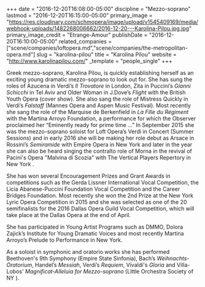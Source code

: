 +++
date = "2016-12-20T16:08:00-05:00"
discipline = "Mezzo-soprano"
lastmod = "2016-12-20T16:15:00-05:00"
primary_image = "https://res.cloudinary.com/schmopera/image/upload/v1545409169/media/webhook-uploads/1482268006662/2016-12-20---Karolina-Pilou.jpg.jpg"
primary_image_credit = "Etrange-Amour"
publishDate = "2016-12-20T16:10:00-05:00"
related_companies = ["scene/companies/loftopera.md","scene/companies/the-metropolitan-opera.md"]
slug = "karolina-pilou"
title = "Karolina Pilou"
website = "http://www.karolinapilou.com/"
_template = "people_single"
+++

Greek mezzo-soprano, Karolina Pilou, is quickly establishing herself as an exciting young dramatic mezzo-soprano to look out for. She has sung the roles of Azucena in Verdi’s *Il Trovatore* in London, Zita in Puccini’s *Gianni Schicchi* in Tel Aviv and Older Woman in J.Dove’s *Flight* with the British Youth Opera (cover show). She also sang the role of Mistress Quickly in Verdi’s *Falstaff* (Mannes Opera and Aspen Music Festival). Most recently she sang the role of the Marquise de Berkenfield in *La Fille du Régiment* with the Martina Arroyo Foundation, a performance for which the Observer proclaimed her “Eminently ready for prime time …” In September 2015 she was the mezzo-soprano soloist for Loft Opera’s Verdi in Concert (Summer Sessions) and in early 2016 she will be making her role debut as Arsace in Rossini’s *Semiramide* with Empire Opera in New York and later in the year she can also be heard singing the contralto role of Morna in the revival of Pacini's Opera "Malvina di Scozia" with The Vertical Players Repertory in New York . 

She has won several Encouragement Prizes and Grant Awards in competitions such as the Gerda Lissner International Vocal Competition, the Licia Abanese-Puccini Foundation Vocal Competition and the Career Bridges Foundation. Most recently she won the 2nd Prize at the New York Lyric Opera Competition in 2015 and she was selected as one of the 20 semifinalists for the 2016 Dallas Opera Guild Vocal Competition, which will take place at the Dallas Opera at the end of April. 

She has participated in Young Artist Programs such as DMMO, Dolora Zajick’s Institute for Young Dramatic Voices and most recently Martina Arroyo’s Prelude to Performance in New York. 

As a soloist in symphonic and oratorio works she has performed Beethoven's 9th Symphony (Empire State Sinfonia), Bach’s *Weihnachts-Oratorium*, Handel’s *Messiah*, Verdi’s *Requiem*, Vivaldi's *Gloria* and Villa-Lobos' *Magnificat-Alleluia for Mezzo-soprano* (Little Orchestra Society of NY ).
